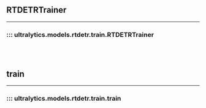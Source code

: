 ## RTDETRTrainer
---
### ::: ultralytics.models.rtdetr.train.RTDETRTrainer
<br><br>

## train
---
### ::: ultralytics.models.rtdetr.train.train
<br><br>
